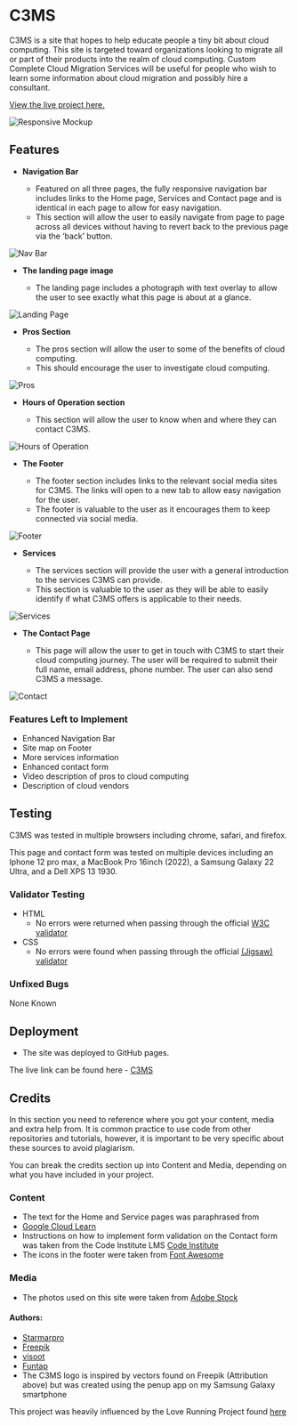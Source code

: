 # C3MS

C3MS is a site that hopes to help educate people a tiny bit about cloud computing.  This site is targeted toward organizations looking to migrate all or part of their products into the realm of cloud computing.  Custom Complete Cloud Migration Services will be useful for people who wish to learn some information about cloud migration and possibly hire a consultant.

[View the live project here.](https://vcgithubcode.github.io/portfolio-project-1/)

![Responsive Mockup](https://raw.githubusercontent.com/VCGithubCode/portfolio-project-1/main/assets/images/responsive-test.webp)

## Features 

- __Navigation Bar__

  - Featured on all three pages, the fully responsive navigation bar includes links to the Home page, Services and Contact page and is identical in each page to allow for easy navigation.
  - This section will allow the user to easily navigate from page to page across all devices without having to revert back to the previous page via the ‘back’ button.

![Nav Bar](https://raw.githubusercontent.com/VCGithubCode/portfolio-project-1/main/assets/image/c3ms_nav.webp)

- __The landing page image__

  - The landing page includes a photograph with text overlay to allow the user to see exactly what this page is about at a glance.
 

![Landing Page](https://raw.githubusercontent.com/VCGithubCode/portfolio-project-1/main/assets/image/man-in-cloud-hero.webp)

- __Pros Section__

  - The pros section will allow the user to some of the benefits of cloud computing. 
  - This should encourage the user to investigate cloud computing. 

![Pros](https://raw.githubusercontent.com/VCGithubCode/portfolio-project-1/main/assets/images/responsive-test.webp)

- __Hours of Operation section__

  - This section will allow the user to know when and where they can contact C3MS.

![Hours of Operation](https://raw.githubusercontent.com/VCGithubCode/portfolio-project-1/main/assets/images/hours.webp)

- __The Footer__ 

  - The footer section includes links to the relevant social media sites for C3MS. The links will open to a new tab to allow easy navigation for the user. 
  - The footer is valuable to the user as it encourages them to keep connected via social media.

![Footer](https://raw.githubusercontent.com/VCGithubCode/portfolio-project-1/main/assets/images/c3ms_footer.webp)

- __Services__

  - The services section will provide the user with a general introduction to the services C3MS can provide. 
  - This section is valuable to the user as they will be able to easily identify if what C3MS offers is applicable to their needs. 

![Services](https://raw.githubusercontent.com/VCGithubCode/portfolio-project-1/main/assets/images/responsive-test.webp)

- __The Contact Page__

  - This page will allow the user to get in touch with C3MS to start their cloud computing journey. The user will be required to submit their full name, email address, phone number.  The user can also send C3MS a message.

![Contact](https://raw.githubusercontent.com/VCGithubCode/portfolio-project-1/main/assets/images/contact_form.webp)

### Features Left to Implement

- Enhanced Navigation Bar
- Site map on Footer
- More services information
- Enhanced contact form
- Video description of pros to cloud computing
- Description of cloud vendors

## Testing 

C3MS was tested in multiple browsers including chrome, safari, and firefox.

This page and contact form was tested on multiple devices including an Iphone 12 pro max, a MacBook Pro 16inch (2022), a Samsung Galaxy 22 Ultra, and a Dell XPS 13 1930. 

### Validator Testing 

- HTML
  - No errors were returned when passing through the official [W3C validator](https://validator.w3.org/nu/?doc=https%3A%2F%2Fvcgithubcode.github.io%2Fportfolio-project-1%2Findex.html)
- CSS
  - No errors were found when passing through the official [(Jigsaw) validator](https://jigsaw.w3.org/css-validator/validator?uri=https%3A%2F%2Fvcgithubcode.github.io%2Fportfolio-project-1%2Fcontact.html&profile=css3svg&usermedium=all&warning=1&vextwarning=&lang=en)

### Unfixed Bugs

None Known

## Deployment

- The site was deployed to GitHub pages. 

The live link can be found here - [C3MS](https://vcgithubcode.github.io/portfolio-project-1/index.html)


## Credits 

In this section you need to reference where you got your content, media and extra help from. It is common practice to use code from other repositories and tutorials, however, it is important to be very specific about these sources to avoid plagiarism. 

You can break the credits section up into Content and Media, depending on what you have included in your project. 

### Content 

- The text for the Home and Service pages was paraphrased from
- [Google Cloud Learn](https://cloud.google.com/learn/advantages-of-cloud-computing)
- Instructions on how to implement form validation on the Contact form was taken from the Code Institute LMS [Code Institute](https://codeinstitute.net)
- The icons in the footer were taken from [Font Awesome](https://fontawesome.com/)

### Media

- The photos used on this site were taken from [Adobe Stock](https://stock.adobe.com/)

#### Authors:
- [Starmarpro](https://stock.adobe.com/images/cloud-computing-concept-silhouette-of-a-businessman-data-scientist-in-font-of-large-screen-with-futuristic-hud-high-quality-illustration/628980482?prev_url=detail)
- [Freepik](https://www.freepik.com/free-photo/saas-concept-collage_26301286.htm#page=2&query=data%20center%20cloud%20migration&position=1&from_view=search&track=ais)
- [visoot](https://stock.adobe.com/images/two-it-engineers-standing-in-working-data-center-explaining-things-while-works-on-laptop-computer/622749420)
- [Funtap](https://stock.adobe.com/images/cloud-computing-concept-on-modern-city-futuristic-background/484317224?prev_url=detail)
- The C3MS logo is inspired by vectors found on Freepik (Attribution above) but was created using the penup app on my Samsung Galaxy smartphone

This project was heavily influenced by the Love Running Project found [here](https://github.com/Code-Institute-Solutions/love-running-v3/tree/main)
